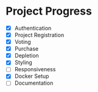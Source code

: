 # Project Progress

- [x] Authentication
- [x] Project Registration
- [x] Voting
- [x] Purchase
- [x] Depletion
- [x] Styling
- [ ] Responsiveness
- [x] Docker Setup
- [ ] Documentation
